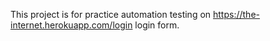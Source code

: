 This project is for practice automation testing on https://the-internet.herokuapp.com/login login form.
 
